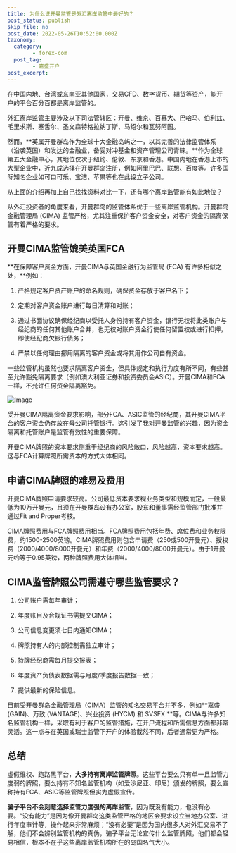 ```yaml
---
title: 为什么说开曼监管是外汇离岸监管中最好的？
post_status: publish
skip_file: no
post_date: 2022-05-26T10:52:00.000Z
taxonomy:
  category:
        - forex-com
  post_tag:
        - 嘉盛开户
post_excerpt: 
---
```

在中国内地、台湾或东南亚其他国家，交易CFD、数字货币、期货等资产，能开户的平台百分百都是离岸监管的。

外汇离岸监管主要涉及以下司法管辖区：开曼、维京、百慕大、巴哈马、伯利兹、毛里求斯、塞舌尔、圣文森特格拉纳丁斯、马绍尔和瓦努阿图。

然而，**英属开曼群岛作为全球十大金融岛屿之一，以其完善的法律监管体系（沿袭英国）和发达的金融业，备受对冲基金和资产管理公司青睐。**作为全球第五大金融中心，其地位仅次于纽约、伦敦、东京和香港。中国内地在香港上市的大型企业中，近九成选择在开曼群岛注册，例如阿里巴巴、联想、百度等。许多国际知名企业如可口可乐、宝洁、苹果等也在此设立子公司。

从上面的介绍再加上自己找找资料对比一下，还有哪个离岸监管能有如此地位？

从外汇投资者的角度来看，开曼群岛的监管体系优于一些离岸监管机构。开曼群岛金融管理局 (CIMA) 监管严格，尤其注重保护客户资金安全，对客户资金的隔离保管有着严格的要求。

## 开曼CIMA监管媲美英国FCA

**在保障客户资金方面，开曼CIMA与英国金融行为监管局 (FCA) 有许多相似之处，**例如：

1. 严格规定客户资产账户的命名规则，确保资金存放于客户名下；

1. 定期对客户资金账户进行每日清算和对账；

1. 通过书面协议确保经纪商以受托人身份持有客户资金，银行无权将此类账户与经纪商的任何其他账户合并，也无权对账户资金行使任何留置权或进行扣押，即使经纪商欠银行债务；

1. 严禁以任何理由挪用隔离的客户资金或将其用作公司自有资金。

一些监管机构虽然也要求隔离客户资金，但具体规定和执行力度有所不同，有些甚至允许豁免隔离要求（例如澳大利亚证券和投资委员会ASIC）。开曼CIMA和FCA一样，不允许任何资金隔离豁免。

![Image](https://prod-files-secure.s3.us-west-2.amazonaws.com/39ed1227-6d7d-4570-be36-9ccd4a2c4241/bd849744-3fcb-4a37-8312-357962c8f065/image.png?X-Amz-Algorithm=AWS4-HMAC-SHA256&X-Amz-Content-Sha256=UNSIGNED-PAYLOAD&X-Amz-Credential=ASIAZI2LB466YJ22KHFV%2F20250518%2Fus-west-2%2Fs3%2Faws4_request&X-Amz-Date=20250518T041354Z&X-Amz-Expires=3600&X-Amz-Security-Token=IQoJb3JpZ2luX2VjELH%2F%2F%2F%2F%2F%2F%2F%2F%2F%2FwEaCXVzLXdlc3QtMiJGMEQCIBb7bBAM5Zbt4OppMPXpHA4HRblG5ikDCuZk6fAxfa%2FBAiB%2B9Wf3ZdG92Nxg9SYBTTFCjM58CVFQufNb8RzUTIaMOyr%2FAwhpEAAaDDYzNzQyMzE4MzgwNSIMTpok2geEkeT%2FEH0ZKtwDc%2FZHqKnESoU30EfcIfs8HhuHfw8HWnLSqQZ6rREore7lHhCuaDlVuMET%2Fy%2F9D3wrrkzqnLCfqJ4o7VSWL13RYPljeqYOvTyQHvrNhb3aVxljkAd6kjJGP4D129Gha6wW2PkD9UhjVQ4AEfhZQx%2BuUmsxLNyTo4Wtsc1wBRGupZR9n1QUSEtjCWbYm7Or89mJYbITr00h6UFSRtnjhQDXDJAxQDMWmVv1wOvCmbHRhk%2BOwPsWQ98aDZ39MV8c1OWuK53YyBhpp%2BvbbcOLvDUdDJHcovXH9o7UuPthfdtkJseJiTfF2ae3SnWa%2FBnI6CSbUYVIXJvKnuVR6Ksmc83VYnKNu%2B6FTCdqLkeNgGDSbCHA5w7l0S5IOogcpK11%2F7mHsoi2kYcskaupGcfLEZL5rraCh6oyrpMhtaN2bB287qAxVyL4gQbpyrw4HUf9We3tcYhwIph5lbr36rk5jxglkbrOoF68t%2FsUJkQqKbvpYOqlfdzvY7pGRvPOlBxL6hSZ8H%2FEPX4jTPnsGT65cocnh172FknZgP57N3kiS0q11C1bh%2FTtoFAw%2BtdT16wwEsBEHeg26yRI8K9ktTf18tCadpnAqiq4D4IZEjCc71vZQWf5K7Fs%2FVYVwfWnIPowydWkwQY6pgF4P0i8BUFFtV2APB2Ov%2BruxJyWaivGPVUOsaP7%2BHCr2TQUFEz2by88vwJjTPHwOQpyktYJ%2BlwxED8Izmf7TEFxMUXPymREgWGKMgsl5ZLcBNXeVCCc389kiP8LyOsQyeTia0n7x6cimG7WaCOi4waBH6x6R4c7QBZNkJDwaW2HV9rz11uCE3r4KSjaeVGrl29ZCq7GH3GdlC81nU5ubt4npFDEELnT&X-Amz-Signature=61edd4f50e6e040df4f0c435964bd59a25f09c6bd00401de6f98068b376c5eb0&X-Amz-SignedHeaders=host&x-id=GetObject)

受开曼CIMA隔离资金要求影响，部分FCA、ASIC监管的经纪商，其开曼CIMA平台的客户资金仍存放在母公司托管银行。这引发了我对开曼监管的兴趣，因为资金隔离和托管账户是监管有效性的重要保障。

开曼CIMA牌照的资本要求侧重于经纪商的风险敞口，风险越高，资本要求越高。这与FCA计算牌照所需资本的方式大体相同。

## **申请CIMA牌照的难易及费用**

开曼CIMA牌照申请要求较高。公司最低资本要求视业务类型和规模而定，一般最低为10万开曼元，且须在开曼群岛设有办公室，股东和董事需经监管部门批准并通过Fit and Proper考核。

CIMA牌照费用与FCA牌照费用相当。FCA牌照费用包括年费、席位费和业务权限费，约1500-2500英镑。CIMA牌照费用则包含申请费（250或500开曼元）、授权费（2000/4000/8000开曼元）和年费（2000/4000/8000开曼元）。由于1开曼元约等于0.95英镑，两种牌照费用大体相当。

## CIMA监管牌照公司需遵守哪些监管要求？

1. 公司账户需每年审计；

1. 年度账目及合规证书需提交CIMA；

1. 公司信息变更须七日内通知CIMA；

1. 牌照持有人的内部控制需独立审计；

1. 持牌经纪商需每月提交报表；

1. 年度资产负债表数据需与月度/季度报告数据一致；

1. 提供最新的保险信息。

目前受开曼群岛金融管理局（CIMA）监管的知名交易平台并不多，例如**嘉盛 (GAIN)、万致 (VANTAGE)、兴业投资 (HYCM) 和 SVSFX **等。CIMA与许多知名监管机构一样，采取有利于客户的监管措施，在开户流程和所需信息方面都非常灵活。这一点与在英国或瑞士监管下开户的体验截然不同，后者通常更为严格。

## 总结

虚假维权、跑路黑平台，**大多持有离岸监管牌照**。这些平台要么只有单一且监管力度弱的牌照，要么持有不知名监管机构（如爱沙尼亚、印尼）颁发的牌照，要么宣称持有FCA、ASIC等监管牌照但实为虚假宣传。

**骗子平台不会刻意选择监管力度强的离岸监管**，因为既没有能力，也没有必要。“没有能力”是因为像开曼群岛这类监管严格的地区会要求设立当地办公室、进行年度审计等，操作起来非常麻烦；“没有必要”是因为国内很多人对外汇交易不了解，他们不会辨别监管机构的真伪，骗子平台无论宣传什么监管牌照，他们都会轻易相信，根本不在乎这些离岸监管机构所在的岛国名气大小。